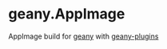 # geany.AppImage
AppImage build for [geany](https://github.com/geany/geany) with [geany-plugins](https://github.com/geany/geany-plugins)
